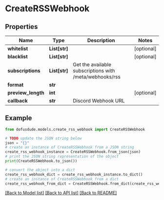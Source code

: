 # CreateRSSWebhook



## Properties

Name | Type | Description | Notes
------------ | ------------- | ------------- | -------------
**whitelist** | **List[str]** |  | [optional] 
**blacklist** | **List[str]** |  | [optional] 
**subscriptions** | **List[str]** | Get the available subscriptions with /meta/webhooks/rss | 
**format** | **str** |  | 
**preview_length** | **int** |  | [optional] 
**callback** | **str** | Discord Webhook URL | 

## Example

```python
from dofusdude.models.create_rss_webhook import CreateRSSWebhook

# TODO update the JSON string below
json = "{}"
# create an instance of CreateRSSWebhook from a JSON string
create_rss_webhook_instance = CreateRSSWebhook.from_json(json)
# print the JSON string representation of the object
print(CreateRSSWebhook.to_json())

# convert the object into a dict
create_rss_webhook_dict = create_rss_webhook_instance.to_dict()
# create an instance of CreateRSSWebhook from a dict
create_rss_webhook_from_dict = CreateRSSWebhook.from_dict(create_rss_webhook_dict)
```
[[Back to Model list]](../README.md#documentation-for-models) [[Back to API list]](../README.md#documentation-for-api-endpoints) [[Back to README]](../README.md)


